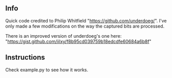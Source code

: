 Info
----
Quick code credited to Philip Whitfield  "https://github.com/underdoeg/".
I've only made a few modifications on the way the captured bits are processed.

There is an improved version of underdoeg's one here: "https://gist.github.com/iilxy/f8b95cd039759b18edcdfe60684a6b8f"

Instructions
------------
Check example.py to see how it works.
